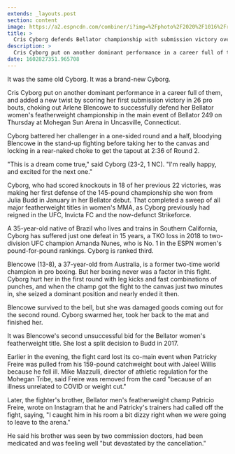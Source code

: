 ```yaml
--- 
extends: _layouts.post 
section: content 
image: https://a2.espncdn.com/combiner/i?img=%2Fphoto%2F2020%2F1016%2Fr761441_1296x729_16%2D9.jpg 
title: > 
  Cris Cyborg defends Bellator championship with submission victory over Arlene Blencowe 
description: > 
  Cris Cyborg put on another dominant performance in a career full of them, and added a new twist by scoring her first submission victory in 26 pro bouts, choking out Arlene Blencowe to successfully defend her Bellator women's featherweight championship in the main event of Bellator 249 on Thursday at Mohegan Sun Arena in Uncasville, Connecticut.That completed a sweep of all major featherweight titles in women's MMA, as Cyborg previously had reigned in the UFC, Invicta FC and the now-defunct Strikeforce.Blencowe survived to the bell, but she was damaged goods coming out for the second round.It was Blencowe's second unsuccessful bid for the Bellator women's featherweight title.He said his brother was seen by two commission doctors, had been medicated and was feeling well "but devastated by the cancellation." 
date: 1602827351.965708 
--- 
```

It was the same old Cyborg. It was a brand-new Cyborg.

Cris Cyborg put on another dominant performance in a career full of them, and added a new twist by scoring her first submission victory in 26 pro bouts, choking out Arlene Blencowe to successfully defend her Bellator women's featherweight championship in the main event of Bellator 249 on Thursday at Mohegan Sun Arena in Uncasville, Connecticut.

Cyborg battered her challenger in a one-sided round and a half, bloodying Blencowe in the stand-up fighting before taking her to the canvas and locking in a rear-naked choke to get the tapout at 2:36 of Round 2.

"This is a dream come true," said Cyborg (23-2, 1 NC). "I'm really happy, and excited for the next one."

Cyborg, who had scored knockouts in 18 of her previous 22 victories, was making her first defense of the 145-pound championship she won from Julia Budd in January in her Bellator debut. That completed a sweep of all major featherweight titles in women's MMA, as Cyborg previously had reigned in the UFC, Invicta FC and the now-defunct Strikeforce.

A 35-year-old native of Brazil who lives and trains in Southern California, Cyborg has suffered just one defeat in 15 years, a TKO loss in 2018 to two-division UFC champion Amanda Nunes, who is No. 1 in the ESPN women's pound-for-pound rankings. Cyborg is ranked third.

Blencowe (13-8), a 37-year-old from Australia, is a former two-time world champion in pro boxing. But her boxing never was a factor in this fight. Cyborg hurt her in the first round with leg kicks and fast combinations of punches, and when the champ got the fight to the canvas just two minutes in, she seized a dominant position and nearly ended it then.

Blencowe survived to the bell, but she was damaged goods coming out for the second round. Cyborg swarmed her, took her back to the mat and finished her.

It was Blencowe's second unsuccessful bid for the Bellator women's featherweight title. She lost a split decision to Budd in 2017.

Earlier in the evening, the fight card lost its co-main event when Patricky Freire was pulled from his 159-pound catchweight bout with Jaleel Willis because he fell ill. Mike Mazzulli, director of athletic regulation for the Mohegan Tribe, said Freire was removed from the card "because of an illness unrelated to COVID or weight cut."

Later, the fighter's brother, Bellator men's featherweight champ Patricio Freire, wrote on Instagram that he and Patricky's trainers had called off the fight, saying, "I caught him in his room a bit dizzy right when we were going to leave to the arena."

He said his brother was seen by two commission doctors, had been medicated and was feeling well "but devastated by the cancellation."